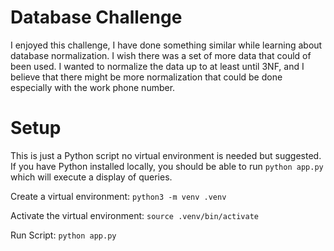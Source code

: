 # Database Challenge 

I enjoyed this challenge, I have done something similar while learning about database normalization. I wish there was a set of more data that could of been used. I wanted to normalize the data up to at least until 3NF, and I believe that there might be more normalization that could be done especially with the work phone number.

# Setup 

This is just a Python script no virtual environment is needed but suggested. If you have Python installed locally, you should be able to run `python app.py` which will execute a display of queries.

Create a virtual environment:
  `python3 -m venv .venv`

Activate the virtual environment:
  `source .venv/bin/activate`
  
Run Script:
  `python app.py`
